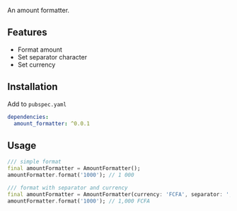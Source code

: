 An amount formatter.

## Features

- Format amount
- Set separator character
- Set currency

## Installation

Add to ```pubspec.yaml```

```yaml
dependencies:
  amount_formatter: ^0.0.1
```

## Usage

```dart
/// simple format
final amountFormatter = AmountFormatter();
amountFormatter.format('1000'); // 1 000

/// format with separator and currency
final amountFormatter = AmountFormatter(currency: 'FCFA', separator: ',');
amountFormatter.format('1000'); // 1,000 FCFA
```
